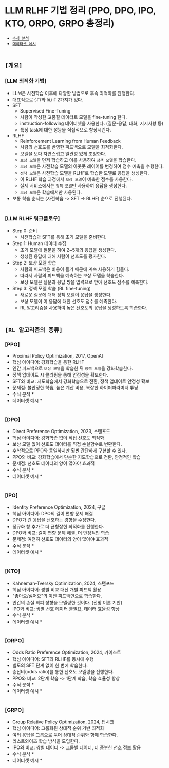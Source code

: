 # LLM RLHF 기법 정리 (PPO, DPO, IPO, KTO, ORPO, GRPO 총정리)
* [`수식 분석`](https://chatgpt.com/c/686c786e-6130-800b-926b-7189f7a88499)
* [`데이터셋 예시`](https://claude.ai/chat/46765b45-fa8a-408e-a659-e7052eb3e64e)
<br><br>

## `[개요]`

### [LLM 최적화 기법]
* LLM은 사전학습 이후에 다양한 방법으로 후속 최적화를 진행한다.
* 대표적으로 `SFT`와 `RLHF` 2가지가 있다.
* SFT 
    * Supervised Fine-Tuning
    * 사람이 작성한 고품질 데이터로 모델을 fine-tuning 한다.
    * instruction-following 데이터셋을 사용한다. (질문-응답, 대화, 지시사항 등)
    * 특정 task에 대한 성능을 직접적으로 향상시킨다.
* RLHF
    * Reinforcement Learning from Human Feedback
    * 사람의 선호도를 반영한 피드백으로 모델을 최적화한다.
    * 모델을 보다 자연스럽고 일관성 있게 조정한다.
    * `보상 모델`을 먼저 학습하고 이를 사용하여 `정책 모델`을 학습한다.
    * `보상 모델`은 사전학습 모델의 아웃풋 레이어를 변경하여 점수 예측을 수행한다.
    * `정책 모델`은 사전학습 모델을 RLHF로 학습한 모델로 응답을 생성한다.
    * 이 RLHF 학습 과정에서 `보상 모델`이 예측한 점수를 사용한다.
    * 실제 서비스에서는 `정책 모델`만 사용하여 응답을 생성한다.
    * `보상 모델`은 학습에서만 사용된다.
* 보통 학습 순서는 (사전학습 -> SFT -> RLHF) 순으로 진행된다.
<br><br>

### [LLM RLHF 워크플로우]
* Step 0: 준비
    * 사전학습과 SFT를 통해 초기 모델을 준비한다.
* Step 1: Human 데이터 수집
    * 초기 모델에 질문을 하여 2~5개의 응답을 생성한다.
    * 생성된 응답에 대해 사람이 선호도를 평가한다.
* Step 2: 보상 모델 학습
    * 사람의 피드백은 비용이 들기 때문에 계속 사용하기 힘들다.
    * 따라서 사람의 피드백을 예측하는 보상 모델을 학습한다.
    * 보상 모델은 질문과 응답 쌍을 입력으로 받아 선호도 점수를 예측한다.
* Step 3: 정책 모델 학습 (RL fine-tuning)
    * 새로운 질문에 대해 정책 모델이 응답을 생성한다.
    * 보상 모델이 이 응답에 대한 선호도 점수를 예측한다.
    * RL 알고리즘을 사용하여 높은 선호도의 응답을 생성하도록 학습한다.
<br><br>



## `[RL 알고리즘의 종류]`

### [PPO]
* Proximal Policy Optimization, 2017, OpenAI
* 핵심 아이디어: 강화학습을 통한 RLHF
* 인간 피드백으로 `보상 모델`을 학습한 뒤 `정책 모델`을 강화학습한다.
* 정책 업데이트 시 클리핑을 통해 안정성을 확보한다.
* SFT와 비교: 지도학습에서 강화학습으로 전환, 정책 업데이트 안정성 확보
* 문제점: 불안정한 학습, 높은 계산 비용, 복잡한 하이퍼파라미터 튜닝
* 수식 분석
    * 
* 데이터셋 예시
    * 
<br><br>

### [DPO]
* Direct Preference Optimization, 2023, 스탠포드
* 핵심 아이디어: 강화학습 없이 직접 선호도 최적화
* 보상 모델 없이 선호도 데이터를 직접 손실함수로 변환한다.
* 수학적으로 PPO와 동일하지만 훨씬 간단하게 구현할 수 있다.
* PPO와 비교: 강화학습에서 단순한 지도학습으로 전환, 안정적인 학습
* 문제점: 선호도 데이터의 양이 많아야 효과적
* 수식 분석
    * 
* 데이터셋 예시
    * 
<br><br>

### [IPO]
* Identity Preference Optimization, 2024, 구글
* 핵심 아이디어: DPO의 길이 편향 문제 해결
* DPO가 긴 응답을 선호하는 경향을 수정한다.
* 정규화 항 추가로 더 균형잡힌 최적화를 진행한다.
* DPO와 비교: 길이 편향 문제 해결, 더 안정적인 학습
* 문제점: 여전히 선호도 데이터의 양이 많아야 효과적
* 수식 분석
    * 
* 데이터셋 예시
    * 
<br><br>

### [KTO]
* Kahneman-Tversky Optimization, 2024, 스탠포드
* 핵심 아이디어: 쌍별 비교 대신 개별 피드백 활용
* "좋아요/싫어요"의 이진 피드백만으로 학습한다.
* 인간의 손실 회피 성향을 모델링한 것이다. (전망 이론 기반)
* IPO와 비교: 쌍별 선호 데이터 불필요, 데이터 효율성 향상
* 수식 분석
    * 
* 데이터셋 예시
    * 
<br><br>

### [ORPO]
* Odds Ratio Preference Optimization, 2024, 카이스트
* 핵심 아이디어: SFT와 RLHF를 동시에 수행
* 별도의 SFT 단계 없이 한 번에 학습한다.
* 승산비(odds ratio)를 통한 선호도 모델링을 진행한다.
* PPO와 비교: 2단계 학습 -> 1단계 학습, 학습 효율성 향상
* 수식 분석
    * 
* 데이터셋 예시
    * 
<br><br>

### [GRPO]
* Group Relative Policy Optimization, 2024, 딥시크
* 핵심 아이디어: 그룹화된 상대적 순위 기반 최적화
* 여러 응답을 그룹으로 묶어 상대적 순위와 함께 학습한다.
* 리스트와이즈 학습 방식을 도입한다.
* IPO와 비교: 쌍별 데이터 -> 그룹별 데이터, 더 풍부한 선호 정보 활용
* 수식 분석
    * 
* 데이터셋 예시
    * 
<br><br>